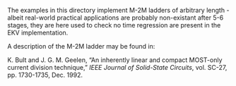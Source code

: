 The examples in this directory implement M-2M ladders of arbitrary
length - albeit real-world practical applications are probably
non-existant after 5-6 stages, they are here used to check no time
regression are present in the EKV implementation.

A description of the M-2M ladder may be found in:

K. Bult and J. G. M. Geelen, “An inherently linear and compact MOST-only
current division technique,” *IEEE Journal of Solid-State Circuits*,
vol. SC-27, pp. 1730-1735, Dec. 1992.

